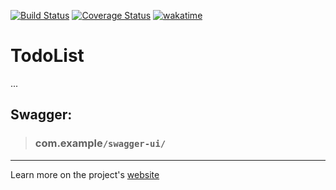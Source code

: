[![Build Status](https://travis-ci.com/rsh-12/todo-api.svg?branch=main)](https://travis-ci.com/rsh-12/todo-api)
<a href='https://coveralls.io/github/rsh-12/todo-api?branch=main'><img src='https://coveralls.io/repos/github/rsh-12/todo-api/badge.svg?branch=main' alt='Coverage Status' /></a>
[![wakatime](https://wakatime.com/badge/github/rsh-12/todo-api.svg)](https://wakatime.com/badge/github/rsh-12/todo-api)

# TodoList

...

## **Swagger:**
> ### com.example`/swagger-ui/`


---
Learn more on the project's [website](https://rsh-12.github.io/todo-api/)